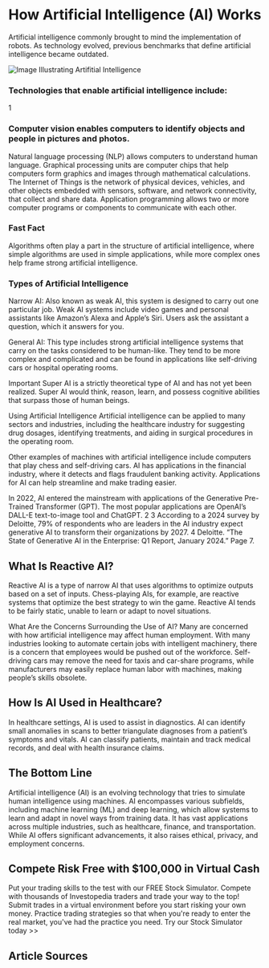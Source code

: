 # How Artificial Intelligence (AI) Works
Artificial intelligence commonly brought to mind the implementation of robots. As technology evolved, previous benchmarks that define artificial intelligence became outdated.

![Image Illustrating Artifitial Intelligence](https://www.investopedia.com/thmb/7unuzQAfu30-qZ8-1y2ty4Z5gCE=/750x0/filters:no_upscale():max_bytes(150000):strip_icc():format(webp)/terms_a_artificial-intelligence-ai_asp-FINAL-ddba8ac599f3438d8064350d2ee1ae5a.jpg)

### Technologies that enable artificial intelligence include:
1

### Computer vision enables computers to identify objects and people in pictures and photos.
Natural language processing (NLP) allows computers to understand human language.
Graphical processing units are computer chips that help computers form graphics and images through mathematical calculations.
The Internet of Things is the network of physical devices, vehicles, and other objects embedded with sensors, software, and network connectivity, that collect and share data.
Application programming allows two or more computer programs or components to communicate with each other.

### Fast Fact
Algorithms often play a part in the structure of artificial intelligence, where simple algorithms are used in simple applications, while more complex ones help frame strong artificial intelligence.

### Types of Artificial Intelligence
Narrow AI: Also known as weak AI, this system is designed to carry out one particular job. Weak AI systems include video games and personal assistants like Amazon’s Alexa and Apple’s Siri. Users ask the assistant a question, which it answers for you.

General AI: This type includes strong artificial intelligence systems that carry on the tasks considered to be human-like. They tend to be more complex and complicated and can be found in applications like self-driving cars or hospital operating rooms.

Important
Super AI is a strictly theoretical type of AI and has not yet been realized. Super AI would think, reason, learn, and possess cognitive abilities that surpass those of human beings.

Using Artificial Intelligence
Artificial intelligence can be applied to many sectors and industries, including the healthcare industry for suggesting drug dosages, identifying treatments, and aiding in surgical procedures in the operating room.

Other examples of machines with artificial intelligence include computers that play chess and self-driving cars. AI has applications in the financial industry, where it detects and flags fraudulent banking activity. Applications for AI can help streamline and make trading easier.

In 2022, AI entered the mainstream with applications of the Generative Pre-Trained Transformer (GPT). The most popular applications are OpenAI’s DALL-E text-to-image tool and ChatGPT.
2
3
 According to a 2024 survey by Deloitte, 79% of respondents who are leaders in the AI industry expect generative AI to transform their organizations by 2027.
4
Deloitte. “The State of Generative AI in the Enterprise: Q1 Report, January 2024.” Page 7.


## What Is Reactive AI?
Reactive AI is a type of narrow AI that uses algorithms to optimize outputs based on a set of inputs. Chess-playing AIs, for example, are reactive systems that optimize the best strategy to win the game. Reactive AI tends to be fairly static, unable to learn or adapt to novel situations.

What Are the Concerns Surrounding the Use of AI?
Many are concerned with how artificial intelligence may affect human employment. With many industries looking to automate certain jobs with intelligent machinery, there is a concern that employees would be pushed out of the workforce. Self-driving cars may remove the need for taxis and car-share programs, while manufacturers may easily replace human labor with machines, making people’s skills obsolete.

## How Is AI Used in Healthcare?
In healthcare settings, AI is used to assist in diagnostics. AI can identify small anomalies in scans to better triangulate diagnoses from a patient’s symptoms and vitals. AI can classify patients, maintain and track medical records, and deal with health insurance claims.

## The Bottom Line
Artificial intelligence (AI) is an evolving technology that tries to simulate human intelligence using machines. AI encompasses various subfields, including machine learning (ML) and deep learning, which allow systems to learn and adapt in novel ways from training data. It has vast applications across multiple industries, such as healthcare, finance, and transportation. While AI offers significant advancements, it also raises ethical, privacy, and employment concerns.

## Compete Risk Free with $100,000 in Virtual Cash
Put your trading skills to the test with our FREE Stock Simulator. Compete with thousands of Investopedia traders and trade your way to the top! Submit trades in a virtual environment before you start risking your own money. Practice trading strategies so that when you're ready to enter the real market, you've had the practice you need. Try our Stock Simulator today >>

## Article Sources
